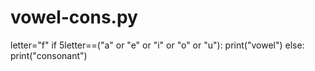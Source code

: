 # vowel-cons.py
letter="f" 
if 
5letter==("a" or "e" or "i" or "o" or "u"): 
print("vowel") 
else: 
print("consonant")
